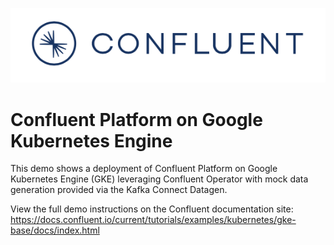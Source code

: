 ![image](../../images/confluent-logo-300-2.png)

# Confluent Platform on Google Kubernetes Engine

This demo shows a deployment of Confluent Platform on Google Kubernetes Engine (GKE) leveraging Confluent Operator with mock data generation provided via the Kafka Connect Datagen.

View the full demo instructions on the Confluent documentation site:  https://docs.confluent.io/current/tutorials/examples/kubernetes/gke-base/docs/index.html
